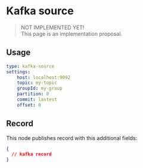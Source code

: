 # Kafka source

> NOT IMPLEMENTED YET!  
> This page is an implementation proposal.


## Usage

```yaml
type: kafka-source
settings:
    host: localhost:9092
    topic: my-topic
    groupId: my-group
    partition: 0
    commit: lastest
    offset: 0
```

## Record

This node publishes record with this additional fields:

```json
{
  // kafka record 
}
```


